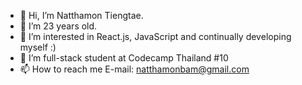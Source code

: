 - 👋 Hi, I’m Natthamon Tiengtae.
- 💞️ I’m 23 years old.
- 👀 I’m interested in React.js, JavaScript and continually developing myself :)
- 🌱 I’m full-stack student at Codecamp Thailand #10
- 📫 How to reach me E-mail: natthamonbam@gmail.com

<!---
Natthabamm/Natthabamm is a ✨ special ✨ repository because its `README.md` (this file) appears on your GitHub profile.
You can click the Preview link to take a look at your changes.
--->
